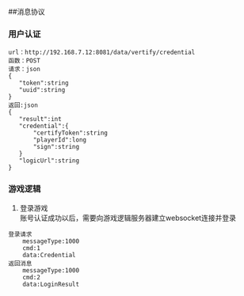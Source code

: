##消息协议
### 用户认证
 ```code
 url：http://192.168.7.12:8081/data/vertify/credential
 函数：POST
 请求：json
 {
    "token":string
    "uuid":string
 }
 返回:json
 {
    "result":int
    "credential":{
        "certifyToken":string
        "playerId":long
        "sign":string
    }
    "logicUrl":string
 }
```
### 游戏逻辑
1. 登录游戏  
账号认证成功以后，需要向游戏逻辑服务器建立websocket连接并登录  
```code
登录请求
    messageType:1000
    cmd:1
    data:Credential
返回消息
    messageType:1000
    cmd:2
    data:LoginResult
```
 